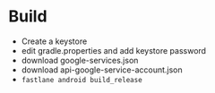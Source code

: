 # Build

- Create a keystore
- edit gradle.properties and add keystore password
- download google-services.json
- download api-google-service-account.json
- `fastlane android build_release`
